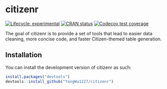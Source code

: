 
<!-- README.md is generated from README.Rmd. Please edit that file -->

# citizenr

<!-- badges: start -->

[![Lifecycle:
experimental](https://img.shields.io/badge/lifecycle-experimental-orange.svg)](https://lifecycle.r-lib.org/articles/stages.html#experimental)
[![CRAN
status](https://www.r-pkg.org/badges/version/citizenr)](https://CRAN.R-project.org/package=citizenr)
[![Codecov test
coverage](https://codecov.io/gh/YangWu1227/citizenr/branch/main/graph/badge.svg)](https://app.codecov.io/gh/YangWu1227/citizenr?branch=main)
<!-- badges: end -->

The goal of citizenr is to provide a set of tools that lead to easier
data cleaning, more concise code, and faster Citizen-themed table
generation.

## Installation

You can install the development version of citizenr as such:

``` r
install.packages("devtools")
devtools::install_github("YangWu1227/citizenr")
```
